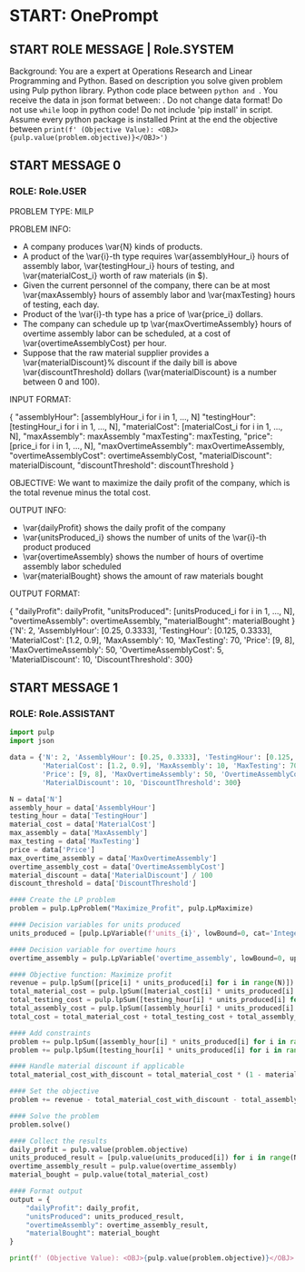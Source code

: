 # START: OnePrompt 
## START ROLE MESSAGE | Role.SYSTEM 
Background: You are a expert at Operations Research and Linear Programming and Python. Based on description you solve given problem using Pulp python library. Python code place between ```python and ```. You receive the data in json format between: <DATA></DATA>. Do not change data format! Do not use `while` loop in python code! Do not include 'pip install' in script. Assume every python package is installed Print at the end the objective between <OBJ></OBJ> `print(f' (Objective Value): <OBJ>{pulp.value(problem.objective)}</OBJ>')`  
## START MESSAGE 0 
### ROLE: Role.USER
<DESCRIPTION>
PROBLEM TYPE: MILP

PROBLEM INFO: 
- A company produces \var{N} kinds of products. 
- A product of the \var{i}-th type requires \var{assemblyHour_i} hours of assembly labor, \var{testingHour_i} hours of testing, and \var{materialCost_i} worth of raw materials (in $).
- Given the current personnel of the company, there can be at most \var{maxAssembly} hours of assembly labor and \var{maxTesting} hours of testing, each day.
- Product of the \var{i}-th type has a price of \var{price_i} dollars.
- The company can schedule up tp \var{maxOvertimeAssembly} hours of overtime assembly labor can be sched­uled, at a cost of \var{overtimeAssemblyCost} per hour.
- Suppose that the raw material supplier provides a \var{materialDiscount}% discount if the daily bill is above \var{discountThreshold} dollars (\var{materialDiscount} is a number between 0 and 100).

INPUT FORMAT: 

{
    "assemblyHour": [assemblyHour_i for i in 1, ..., N]
    "testingHour": [testingHour_i for i in 1, ..., N],
    "materialCost": [materialCost_i for i in 1, ..., N],
    "maxAssembly": maxAssembly
    "maxTesting": maxTesting,
    "price": [price_i for i in 1, ..., N],
    "maxOvertimeAssembly": maxOvertimeAssembly,
    "overtimeAssemblyCost": overtimeAssemblyCost,
    "materialDiscount": materialDiscount,
    "discountThreshold": discountThreshold
}

OBJECTIVE: We want to maximize the daily profit of the company, which is the total revenue minus the total cost.

OUTPUT INFO: 

- \var{dailyProfit} shows the daily profit of the company 
- \var{unitsProduced_i} shows the number of units of the \var{i}-th product produced
- \var{overtimeAssembly} shows the number of hours of overtime assembly labor scheduled
- \var{materialBought} shows the amount of raw materials bought

OUTPUT FORMAT:

{
    "dailyProfit": dailyProfit,
    "unitsProduced": [unitsProduced_i for i in 1, ..., N],
    "overtimeAssembly": overtimeAssembly,
    "materialBought": materialBought
}
</DESCRIPTION>
<DATA>
{'N': 2, 'AssemblyHour': [0.25, 0.3333], 'TestingHour': [0.125, 0.3333], 'MaterialCost': [1.2, 0.9], 'MaxAssembly': 10, 'MaxTesting': 70, 'Price': [9, 8], 'MaxOvertimeAssembly': 50, 'OvertimeAssemblyCost': 5, 'MaterialDiscount': 10, 'DiscountThreshold': 300}</DATA>


## START MESSAGE 1 
### ROLE: Role.ASSISTANT
```python
import pulp
import json

data = {'N': 2, 'AssemblyHour': [0.25, 0.3333], 'TestingHour': [0.125, 0.3333], 
        'MaterialCost': [1.2, 0.9], 'MaxAssembly': 10, 'MaxTesting': 70, 
        'Price': [9, 8], 'MaxOvertimeAssembly': 50, 'OvertimeAssemblyCost': 5, 
        'MaterialDiscount': 10, 'DiscountThreshold': 300}

N = data['N']
assembly_hour = data['AssemblyHour']
testing_hour = data['TestingHour']
material_cost = data['MaterialCost']
max_assembly = data['MaxAssembly']
max_testing = data['MaxTesting']
price = data['Price']
max_overtime_assembly = data['MaxOvertimeAssembly']
overtime_assembly_cost = data['OvertimeAssemblyCost']
material_discount = data['MaterialDiscount'] / 100
discount_threshold = data['DiscountThreshold']

#### Create the LP problem
problem = pulp.LpProblem("Maximize_Profit", pulp.LpMaximize)

#### Decision variables for units produced
units_produced = [pulp.LpVariable(f'units_{i}', lowBound=0, cat='Integer') for i in range(N)]

#### Decision variable for overtime hours
overtime_assembly = pulp.LpVariable('overtime_assembly', lowBound=0, upBound=max_overtime_assembly)

#### Objective function: Maximize profit
revenue = pulp.lpSum([price[i] * units_produced[i] for i in range(N)])
total_material_cost = pulp.lpSum([material_cost[i] * units_produced[i] for i in range(N)])
total_testing_cost = pulp.lpSum([testing_hour[i] * units_produced[i] for i in range(N)]) * 0  #### 0 is a placeholder for no cost mention
total_assembly_cost = pulp.lpSum([assembly_hour[i] * units_produced[i] for i in range(N)]) + overtime_assembly * overtime_assembly_cost
total_cost = total_material_cost + total_testing_cost + total_assembly_cost

#### Add constraints
problem += pulp.lpSum([assembly_hour[i] * units_produced[i] for i in range(N)]) + overtime_assembly <= max_assembly
problem += pulp.lpSum([testing_hour[i] * units_produced[i] for i in range(N)]) <= max_testing

#### Handle material discount if applicable
total_material_cost_with_discount = total_material_cost * (1 - material_discount) if total_material_cost >= discount_threshold else total_material_cost

#### Set the objective
problem += revenue - total_material_cost_with_discount - total_assembly_cost, "Profit"

#### Solve the problem
problem.solve()

#### Collect the results
daily_profit = pulp.value(problem.objective)
units_produced_result = [pulp.value(units_produced[i]) for i in range(N)]
overtime_assembly_result = pulp.value(overtime_assembly)
material_bought = pulp.value(total_material_cost)

#### Format output
output = {
    "dailyProfit": daily_profit,
    "unitsProduced": units_produced_result,
    "overtimeAssembly": overtime_assembly_result,
    "materialBought": material_bought
}

print(f' (Objective Value): <OBJ>{pulp.value(problem.objective)}</OBJ>')
```

